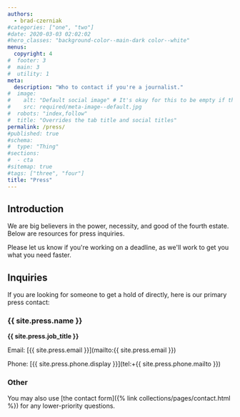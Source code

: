 ```yaml
---
authors:
  - brad-czerniak
#categories: ["one", "two"]
#date: 2020-03-03 02:02:02
#hero_classes: "background-color--main-dark color--white"
menus:
  copyright: 4
#  footer: 3
#  main: 3
#  utility: 1
meta:
  description: "Who to contact if you're a journalist."
#  image:
#    alt: "Default social image" # It's okay for this to be empty if the image is decorative
#    src: required/meta-image--default.jpg
#  robots: "index,follow"
#  title: "Overrides the tab title and social titles"
permalink: /press/
#published: true
#schema:
#  type: "Thing"
#sections:
#  - cta
#sitemap: true
#tags: ["three", "four"]
title: "Press"
---
```


## Introduction

We are big believers in the power, necessity, and good of the fourth estate. Below are resources for press inquiries.

Please let us know if you're working on a deadline, as we'll work to get you what you need faster.

## Inquiries

If you are looking for someone to get a hold of directly, here is our primary press contact:

### {{ site.press.name }}

**{{ site.press.job_title }}**

Email: [{{ site.press.email }}](mailto:{{ site.press.email }})

Phone: [{{ site.press.phone.display }}](tel:+{{ site.press.phone.mailto }})

### Other

You may also use [the contact form]({% link collections/pages/contact.html %}) for any lower-priority questions.
